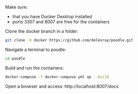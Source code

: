 Make sure:
- that you have Docker Desktop installed
- ports 3307 and 8007 are free for the containers

Clone the docker branch in a folder:
```bash
git clone -b docker https://github.com/delesray/poodle.git
```

Navigate a terminal to poodle:
```bash
cd poodle
```

Build and run the containers:
```bash
docker-compose -f docker-compose.yml up --build
```

Open a browser and access:
http://localhost:8007/docs
